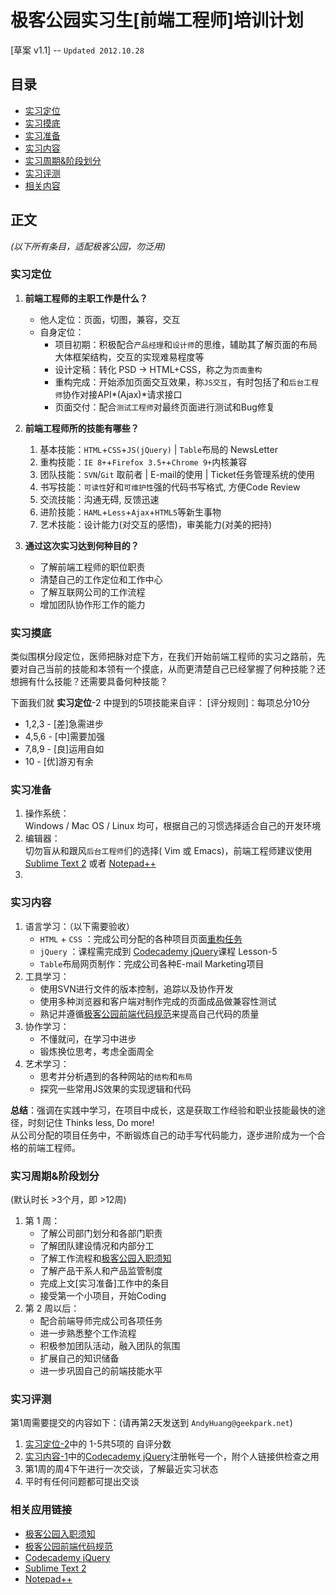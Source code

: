 # 极客公园实习生[前端工程师]培训计划  
[草案 v1.1] -- `Updated 2012.10.28`
## 目录
* [实习定位](#实习定位)
* [实习摸底](#实习摸底)
* [实习准备](#实习准备)
* [实习内容](#实习内容)
* [实习周期&阶段划分](#实习周期和阶段划分)
* [实习评测](#实习评测)
* [相关内容](#相关内容)

## 正文 
 *(以下所有条目，适配极客公园，勿泛用)* 
### 实习定位   

1. **前端工程师的主职工作是什么？**  
    * 他人定位：页面，切图，兼容，交互  
    * 自身定位：
        * 项目初期：积极配合`产品经理`和`设计师`的思维，辅助其了解页面的布局大体框架结构，交互的实现难易程度等
        * 设计定稿：转化 PSD -> HTML+CSS，称之为`页面重构`
        * 重构完成：开始添加页面交互效果，称`JS交互`，有时包括了和`后台工程师`协作对接API*(Ajax)*请求接口
        * 页面交付：配合`测试工程师`对最终页面进行测试和Bug修复
    
2. **前端工程师所的技能有哪些？**
    1. 基本技能：`HTML`+`CSS`+`JS(jQuery)` | `Table`布局的 NewsLetter
    2. 重构技能：`IE 8+`+`Firefox 3.5+`+`Chrome 9+`内核兼容
    3. 团队技能：`SVN`/`Git` 取前者 | E-mail的使用 | Ticket任务管理系统的使用  
    4. 书写技能：`可读性`好和`可维护性`强的代码书写格式, 方便Code Review
    5. 交流技能：沟通无碍, 反馈迅速
    6. 进阶技能：`HAML`+`Less`+`Ajax`+`HTML5`等新生事物
    7. 艺术技能：设计能力(对交互的感悟)，审美能力(对美的把持)

    
3. **通过这次实习达到何种目的？**  
    * 了解前端工程师的职位职责
    * 清楚自己的工作定位和工作中心
    * 了解互联网公司的工作流程
    * 增加团队协作形工作的能力

### 实习摸底

类似围棋分段定位，医师把脉对症下方，在我们开始前端工程师的实习之路前，先要对自己当前的技能和本领有一个摸底，从而更清楚自己已经掌握了何种技能？还想拥有什么技能？还需要具备何种技能？

下面我们就 **实习定位**-2 中提到的5项技能来自评：
[评分规则]：每项总分10分

 * 1,2,3 - [差]急需进步
 * 4,5,6 - [中]需要加强
 * 7,8,9 - [良]运用自如
 * 10 - [优]游刃有余

### 实习准备

1. 操作系统：  
    Windows / Mac OS / Linux 均可，根据自己的习惯选择适合自己的开发环境
2. 编辑器：  
    切勿盲从和跟风`后台工程师`们的选择( Vim 或 Emacs)，前端工程师建议使用 [Sublime Text 2] 或者 [Notepad++]
3. 

### 实习内容

1. 语言学习：（以下需要验收）
    * `HTML` + `CSS` ：完成公司分配的各种项目页面[重构任务](#实习定位)
    * `jQuery` ：课程需完成到 [Codecademy jQuery]课程 Lesson-5 
    * `Table`布局网页制作：完成公司各种E-mail Marketing项目
2. 工具学习：
    * 使用SVN进行文件的版本控制，追踪以及协作开发
    * 使用多种浏览器和客户端对制作完成的页面成品做兼容性测试
    * 熟记并遵循[极客公园前端代码规范]来提高自己代码的质量
3. 协作学习：
    * 不懂就问，在学习中进步
    * 锻炼换位思考，考虑全面周全
4. 艺术学习：
    * 思考并分析遇到的各种网站的`结构`和`布局`
    * 探究一些常用JS效果的实现逻辑和代码
    
**总结**：强调在实践中学习，在项目中成长，这是获取工作经验和职业技能最快的途径，时刻记住 Thinks less, Do more!  
从公司分配的项目任务中，不断锻炼自己的动手写代码能力，逐步进阶成为一个合格的前端工程师。

### 实习周期&阶段划分

(默认时长 >3个月，即 >12周)

1. 第 1 周：
    * 了解公司部门划分和各部门职责
    * 了解团队建设情况和内部分工
    * 了解工作流程和[极客公园入职须知]
    * 了解产品干系人和产品监管制度
    * 完成上文[实习准备]工作中的条目
    * 接受第一个小项目，开始Coding
2. 第 2 周以后：
    * 配合前端导师完成公司各项任务
    * 进一步熟悉整个工作流程
    * 积极参加团队活动，融入团队的氛围
    * 扩展自己的知识储备
    * 进一步巩固自己的前端技能水平
    
### 实习评测

第1周需要提交的内容如下：(请再第2天发送到 `AndyHuang@geekpark.net`)

1. [实习定位-2](#实习定位)中的 1-5共5项的 自评分数
2. [实习内容-1](#实习内容)中的[Codecademy jQuery]注册帐号一个，附个人链接供检查之用
3. 第1周的周4下午进行一次交谈，了解最近实习状态
4. 平时有任何问题都可提出交谈

### 相关应用链接

* [极客公园入职须知]  
* [极客公园前端代码规范] 
* [Codecademy jQuery]   
* [Sublime Text 2]  
* [Notepad++]  



[极客公园入职须知]: #
[极客公园前端代码规范]: https://github.com/GeekPark/GeekPark-FrontEnd-Standard
[Codecademy jQuery]: http://www.codecademy.com/tracks/jquery
[Sublime Text 2]: http://www.sublimetext.com/2
[Notepad++]: http://notepad-plus-plus.org/